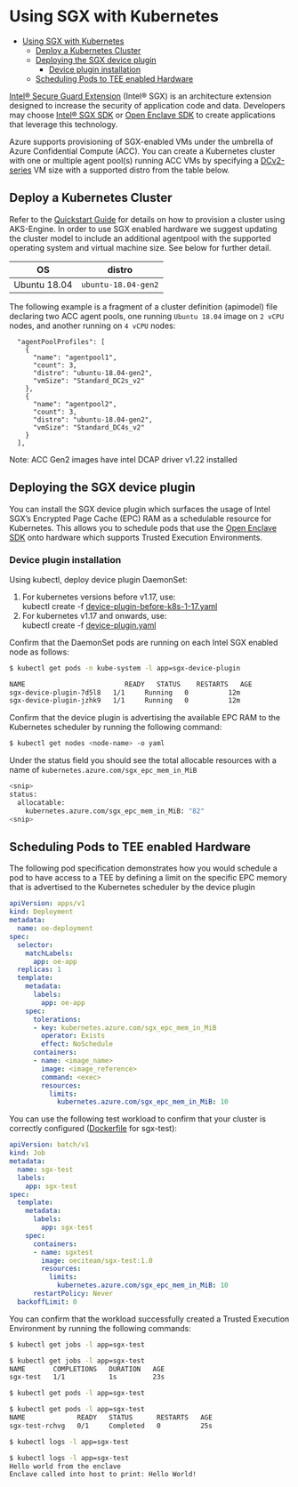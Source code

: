 # Using SGX with Kubernetes

<!-- TOC -->
- [Using SGX with Kubernetes](#using-sgx-with-kubernetes)
  - [Deploy a Kubernetes Cluster](#deploy-a-kubernetes-cluster)
  - [Deploying the SGX device plugin](#deploying-the-sgx-device-plugin)
    - [Device plugin installation](#device-plugin-installation)
  - [Scheduling Pods to TEE enabled Hardware](#scheduling-pods-to-tee-enabled-hardware)
<!-- /TOC -->

[Intel&reg; Secure Guard Extension](https://software.intel.com/en-us/sgx) (Intel&reg; SGX) is an architecture extension designed to increase the security of application code and data.
Developers may choose [Intel&reg; SGX SDK](https://software.intel.com/en-us/sgx-sdk) or [Open Enclave SDK](https://github.com/Microsoft/openenclave/) to create applications that leverage this technology.

Azure supports provisioning of SGX-enabled VMs under the umbrella of Azure Confidential Compute (ACC). You can create a Kubernetes cluster with one or multiple agent pool(s) running ACC VMs by specifying a [DCv2-series](https://docs.microsoft.com/en-us/azure/virtual-machines/dcv2-series) VM size with a supported distro from the table below.

## Deploy a Kubernetes Cluster
Refer to the [Quickstart Guide](../tutorials/quickstart.md) for details on how to provision a cluster using AKS-Engine. In order to use SGX enabled hardware we suggest updating the cluster model to include an additional agentpool with the supported operating system and virtual machine size. See below for further detail.


| OS           | distro              |
| ------------ | ------------------- |
| Ubuntu 18.04 | `ubuntu-18.04-gen2` |

The following example is a fragment of a cluster definition (apimodel) file declaring two ACC agent pools, one running `Ubuntu 18.04` image on `2 vCPU` nodes, and another running on `4 vCPU` nodes:

```
  "agentPoolProfiles": [
    {
      "name": "agentpool1",
      "count": 3,
      "distro": "ubuntu-18.04-gen2",
      "vmSize": "Standard_DC2s_v2"
    },
    {
      "name": "agentpool2",
      "count": 3,
      "distro": "ubuntu-18.04-gen2",
      "vmSize": "Standard_DC4s_v2"
    }
  ],
```

Note: ACC Gen2 images have intel DCAP driver v1.22 installed

## Deploying the SGX device plugin

You can install the SGX device plugin which surfaces the usage of Intel SGX’s Encrypted Page Cache (EPC) RAM as a schedulable resource for Kubernetes. This allows you to schedule pods that use the [Open Enclave SDK](https://github.com/openenclave/openenclave) onto hardware which supports Trusted Execution Environments.

### Device plugin installation

Using kubectl, deploy device plugin DaemonSet: 
1. For kubernetes versions before v1.17, use: <br>
    kubectl create -f [device-plugin-before-k8s-1-17.yaml](sgx/device-plugin-before-k8s-1-17.yaml)
2. For kubernetes v1.17 and onwards, use: <br> 
    kubectl create -f [device-plugin.yaml](sgx/device-plugin.yaml)

Confirm that the DaemonSet pods are running on each Intel SGX enabled node as follows:

```bash
$ kubectl get pods -n kube-system -l app=sgx-device-plugin
```

```bash
NAME                         READY   STATUS    RESTARTS   AGE
sgx-device-plugin-7d5l8   1/1     Running   0          12m
sgx-device-plugin-jzhk9   1/1     Running   0          12m
```

Confirm that the device plugin is advertising the available EPC RAM to the Kubernetes scheduler by running the following command:

```bash
$ kubectl get nodes <node-name> -o yaml
```

Under the status field you should see the total allocable resources with a name of `kubernetes.azure.com/sgx_epc_mem_in_MiB`
```bash
<snip>
status:
  allocatable:
    kubernetes.azure.com/sgx_epc_mem_in_MiB: "82"
<snip>
```

## Scheduling Pods to TEE enabled Hardware

The following pod specification demonstrates how you would schedule a pod to have access to a TEE by defining a limit on the specific EPC memory that is advertised to the Kubernetes scheduler by the device plugin

```yaml
apiVersion: apps/v1
kind: Deployment
metadata:
  name: oe-deployment
spec:
  selector:
    matchLabels:
      app: oe-app
  replicas: 1
  template:
    metadata:
      labels:
        app: oe-app
    spec:
      tolerations:
      - key: kubernetes.azure.com/sgx_epc_mem_in_MiB
        operator: Exists
        effect: NoSchedule
      containers:
      - name: <image_name>
        image: <image_reference>
        command: <exec>
        resources:
          limits:
            kubernetes.azure.com/sgx_epc_mem_in_MiB: 10
```

You can use the following test workload to confirm that your cluster is correctly configured ([Dockerfile](https://github.com/microsoft/openenclave-aks/blob/master/k8s-sgxtest/Dockerfile) for sgx-test):

```yaml
apiVersion: batch/v1
kind: Job
metadata:
  name: sgx-test
  labels:
    app: sgx-test
spec:
  template:
    metadata:
      labels:
        app: sgx-test
    spec:
      containers:
      - name: sgxtest
        image: oeciteam/sgx-test:1.0
        resources:
          limits:
            kubernetes.azure.com/sgx_epc_mem_in_MiB: 10
      restartPolicy: Never
  backoffLimit: 0
  ```

  You can confirm that the workload successfully created a Trusted Execution Environment by running the following commands:

```bash
$ kubectl get jobs -l app=sgx-test
```

```bash
$ kubectl get jobs -l app=sgx-test
NAME       COMPLETIONS   DURATION   AGE
sgx-test   1/1           1s         23s
```

```bash
$ kubectl get pods -l app=sgx-test
```

```bash
$ kubectl get pods -l app=sgx-test
NAME             READY   STATUS      RESTARTS   AGE
sgx-test-rchvg   0/1     Completed   0          25s
```

```bash
$ kubectl logs -l app=sgx-test
```

```bash
$ kubectl logs -l app=sgx-test
Hello world from the enclave
Enclave called into host to print: Hello World!
```
